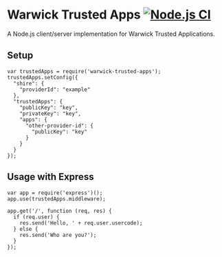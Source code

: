 # Warwick Trusted Apps [![Node.js CI](https://github.com/UniversityofWarwick/warwick-trusted-apps/actions/workflows/node.js.yml/badge.svg)](https://github.com/UniversityofWarwick/warwick-trusted-apps/actions/workflows/node.js.yml)

A Node.js client/server implementation for Warwick Trusted Applications.

## Setup

    var trustedApps = require('warwick-trusted-apps');
    trustedApps.setConfig({
      "shire": {
        "providerId": "example"
      },
      "trustedApps": {
        "publicKey": "key",
        "privateKey": "key",
        "apps": {
          "other-provider-id": {
            "publicKey": "key"
          }
        }
      }
    });
    
## Usage with Express

    var app = require('express')();
    app.use(trustedApps.middleware);

    app.get('/', function (req, res) {
      if (req.user) {
        res.send('Hello, ' + req.user.usercode);
      } else {
        res.send('Who are you?');
      }
    });
